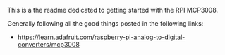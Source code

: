 This is a the readme dedicated to getting started with the RPI MCP3008.

Generally following all the good things posted in the following links:
* https://learn.adafruit.com/raspberry-pi-analog-to-digital-converters/mcp3008